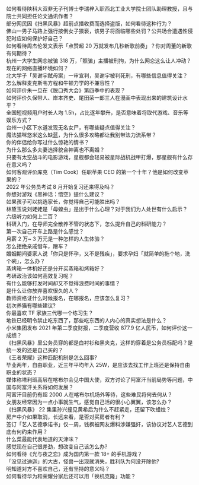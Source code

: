 如何看待陕科大双非无子刊博士李瑞梓入职西北工业大学院士团队助理教授，且与院士共同担任论文通讯作者？  
部分网民因《扫黑风暴》超前点播收费而选择盗版，如何看待这种行为？  
佛山一男子马路上强行按倒女子猥亵，该男子将面临哪些处罚？公共场合遭遇性侵犯时应如何保护好自己？  
如何看待周杰伦发文表示「点赞超 20 万就发布几秒新歌前奏」？你对周董的新歌有何期待？  
杭州一大学生网恋被骗 318 万，「照骗」主播被刑拘，为什么网恋这么让人冲动？现在的网络直播环境如何？  
北大学子「吴谢宇弑母案」一审宣判，吴谢宇被判死刑，有哪些信息值得关注？  
怎么解释麦克斯韦方程和牛顿力学的不兼容性？  
如何评价朱一旦在《脱口秀大会》第四季中的表现？  
如何评价久保带人、岸本齐史、尾田荣一郎三人在漫画中表现出来的建筑设计水平？  
全国短视频用户时长人均 1.5h，占比逐年攀升，是否意味着将取代游戏、音乐等娱乐方式？  
台州一小区下水道发现无名女尸，有哪些疑点值得关注？  
魔法猫咪悠米这么缺蓝，为什么很多攻略都让我别带法力流系带？  
你的伴侣给你写过什么惊艳的情书？  
为什么那么多夫妻选择貌合神离也不离婚？  
只要有太空战斗的电影游戏，星舰都会轻易被星际战机战甲打爆，那星舰有什么存在意义吗？  
如何客观评价库克（Tim Cook）任职苹果 CEO 的第一个十年？他是如何改变苹果的？  
2022 年公务员考试 8 月开始复习还来得及吗？  
你想对游戏《黑神话：悟空》提什么建议？  
如果孩子可以挑选家长，你觉得自己可能胜出吗？  
林黛玉说刘姥姥是「母蝗虫」是出于什么心理？对于我们为人处世有什么启示？  
六级听力如何上二百？  
科研入门，在导师完全散养不管的状态下，怎么提升自己的科研能力？  
第一次自己开车上路是什么感觉？  
月薪 2 万~ 3 万元是一种怎样的人生体验？  
怎么拒绝亲戚借车，蹭车？  
婚姻期间婆家人说「你只是怀孕，又不是残疾」，要求孕妇「就简单的拖个地，洗个碗」，怎么办？  
蒸烤箱一体机好还是分开买蒸箱和烤箱好？  
考研政治该如何高效复习呢？  
有什么能够打发时间却又不觉得浪费时间的事情？  
是什么让你放弃喜欢很久的人？  
教师资格证什么时候报名，在哪报名，应该怎么复习？  
初次养猫有哪些建议?  
你最喜欢 TF 家族三代哪一个练习生？  
地铁已经明令禁止吃东西了，那些吃东西的人内心的真实想法是什么？  
小米集团发布 2021 年第二季度财报，二季度营收 877.9 亿人民币，如何评价这一成绩？  
《扫黑风暴》里公务员穿的都是白衬衫和黑夹克，这样的穿着是公务员标配吗？是统一发的还是自己买的？  
《王者荣耀》这种匹配机制是怎么回事?  
毕业两年，自由职业，近三年平均年入 25W，是应该去找工作上班还是保持自由职业的状态？  
媒体称塔利班高层在喀布尔会见中国大使，双方讨论了阿富汗当前局势等问题，中国与阿富汗关系将如何发展？  
阿富汗目前仍有超 2000 人在喀布尔机场外等待，这些难民将何去何从？  
女朋友经常因为一点小事就生气，感觉自己活的很小心翼翼，该怎么办？  
《扫黑风暴》 22  集里孙兴撞见黄希后为什么不赶紧走，还留下吹蜡烛？  
房产中介如果取消，长远来看，是否对买房者有利？  
签订「艺人艺德承诺书」仅一周，钱枫被网友爆料涉嫌强奸，该协议对艺人艺德到底有何约束作用？  
什么菜最能代表地道的天津味？  
感觉现在自己很差劲，想改变自己该怎么办?  
如何看待《光与夜之恋》成为国内第一款 18+ 的手机游戏？  
「没见过迪迦」的大古，怪兽一出现就消失，胜利队为何没开除他?  
明知道对方不喜欢自己，还有坚持的意义吗？  
如何看待华为和荣耀分家后还可以用「换机克隆」功能？  

